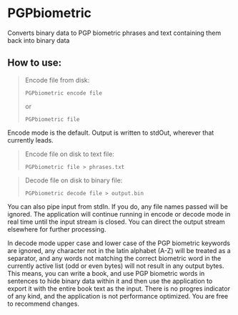 PGPbiometric
============

Converts binary data to PGP biometric phrases and text containing them back into binary data


## How to use: ##

> Encode file from disk:
>
> `PGPbiometric encode file`
>
> or
>
> `PGPbiometric file`

Encode mode is the default. Output is written to stdOut, wherever that currently leads.
> Encode file on disk to text file:
>
> `PGPbiometric file > phrases.txt`

> Decode file on disk to binary file:
>
> `PGPbiometric decode file > output.bin`

You can also pipe input from stdIn. If you do, any file names passed will be ignored. The application will continue running in encode or decode mode in real time until the input stream is closed. You can direct the output stream elsewhere for further processing.

In decode mode upper case and lower case of the PGP biometric keywords are ignored, any character not in the latin alphabet (A-Z) will be treated as a separator, and any words not matching the correct biometric word in the currently active list (odd or even bytes) will not result in any output bytes. This means, you can write a book, and use PGP biometric words in sentences to hide binary data within it and then use the application to export it with the entire book text as the input.
There is no progres indicator of any kind, and the application is not performance optimized. You are free to recommend changes.
